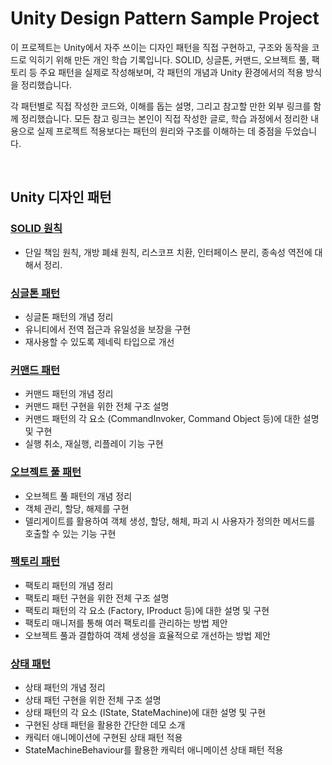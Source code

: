 # Unity Design Pattern Sample Project

이 프로젝트는 Unity에서 자주 쓰이는 디자인 패턴을 직접 구현하고, 구조와 동작을 코드로 익히기 위해 만든 개인 학습 기록입니다.
SOLID, 싱글톤, 커맨드, 오브젝트 풀, 팩토리 등 주요 패턴을 실제로 작성해보며, 각 패턴의 개념과 Unity 환경에서의 적용 방식을 정리했습니다.

각 패턴별로 직접 작성한 코드와, 이해를 돕는 설명, 그리고 참고할 만한 외부 링크를 함께 정리했습니다.
모든 참고 링크는 본인이 직접 작성한 글로, 학습 과정에서 정리한 내용으로 실제 프로젝트 적용보다는 패턴의 원리와 구조를 이해하는 데 중점을 두었습니다.

<br>

## Unity 디자인 패턴

### [SOLID 원칙](https://velog.io/@seojunpyo/Unity-%EB%94%94%EC%9E%90%EC%9D%B8-%ED%8C%A8%ED%84%B4-SOLID-%EC%9B%90%EC%B9%99)
- 단일 책임 원칙, 개방 폐쇄 원칙, 리스코프 치환, 인터페이스 분리, 종속성 역전에 대해서 정리.

### [싱글톤 패턴](https://velog.io/@seojunpyo/Unity-%EB%94%94%EC%9E%90%EC%9D%B8-%ED%8C%A8%ED%84%B4-%EC%8B%B1%EA%B8%80%ED%86%A4)
- 싱글톤 패턴의 개념 정리
- 유니티에서 전역 접근과 유일성을 보장을 구현
- 재사용할 수 있도록 제네릭 타입으로 개선

### [커맨드 패턴](https://velog.io/@seojunpyo/Unity-%EB%94%94%EC%9E%90%EC%9D%B8-%ED%8C%A8%ED%84%B4-%EC%BB%A4%EB%A7%A8%EB%93%9C-%ED%8C%A8%ED%84%B4)
- 커맨드 패턴의 개념 정리
- 커맨드 패턴 구현을 위한 전체 구조 설명
- 커맨드 패턴의 각 요소 (CommandInvoker, Command Object 등)에 대한 설명 및 구현
- 실행 취소, 재실행, 리플레이 기능 구현 

### [오브젝트 풀 패턴](https://velog.io/@seojunpyo/Unity-%EB%94%94%EC%9E%90%EC%9D%B8-%ED%8C%A8%ED%84%B4-%EC%98%A4%EB%B8%8C%EC%A0%9D%ED%8A%B8-%ED%92%80-%ED%8C%A9%ED%86%A0%EB%A6%AC)
- 오브젝트 풀 패턴의 개념 정리
- 객체 관리, 할당, 해제를 구현 
- 델리게이트를 활용하여 객체 생성, 할당, 해체, 파괴 시 사용자가 정의한 메서드를 호출할 수 있는 기능 구현


### [팩토리 패턴](https://velog.io/@seojunpyo/Unity-%EB%94%94%EC%9E%90%EC%9D%B8-%ED%8C%A8%ED%84%B4-%ED%8C%A9%ED%86%A0%EB%A6%AC-%ED%8C%A8%ED%84%B4-043pq0e6)
- 팩토리 패턴의 개념 정리
- 팩토리 패턴 구현을 위한 전체 구조 설명
- 팩토리 패턴의 각 요소 (Factory, IProduct 등)에 대한 설명 및 구현
- 팩토리 매니저를 통해 여러 팩토리를 관리하는 방법 제안
- 오브젝트 풀과 결합하여 객체 생성을 효율적으로 개선하는 방법 제안 


### [상태 패턴](https://velog.io/@seojunpyo/Unity-%EB%94%94%EC%9E%90%EC%9D%B8-%ED%8C%A8%ED%84%B4-%EC%83%81%ED%83%9C-%ED%8C%A8%ED%84%B4-vy77piep)
- 상태 패턴의 개념 정리
- 상태 패턴 구현을 위한 전체 구조 설명
- 상태 패턴의 각 요소 (IState, StateMachine)에 대한 설명 및 구현
- 구현된 상태 패턴을 활용한 간단한 데모 소개
- 캐릭터 애니메이션에 구현된 상태 패턴 적용
- StateMachineBehaviour를 활용한 캐릭터 애니메이션 상태 패턴 적용